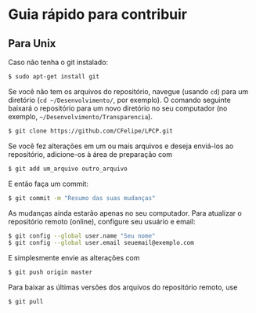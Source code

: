 Guia rápido para contribuir
===========================

Para Unix
---------
Caso não tenha o git instalado:

```bash
$ sudo apt-get install git
```

Se você não tem os arquivos do repositório, navegue (usando `cd`) para um
diretório (`cd ~/Desenvolvimento/`, por exemplo). O comando seguinte
baixará o repositório para um novo diretório no seu computador (no exemplo,
`~/Desenvolvimento/Transparencia`).

```bash
$ git clone https://github.com/CFelipe/LPCP.git
```

Se você fez alterações em um ou mais arquivos e deseja enviá-los ao
repositório, adicione-os à área de preparação com

```bash
$ git add um_arquivo outro_arquivo
```

E então faça um commit:

```bash
$ git commit -m "Resumo das suas mudanças"
```

As mudanças ainda estarão apenas no seu computador. Para atualizar o
repositório remoto (online), configure seu usuário e email:

```bash
$ git config --global user.name "Seu nome"
$ git config --global user.email seuemail@exemplo.com
```

E simplesmente envie as alterações com

```bash
$ git push origin master
```

Para baixar as últimas versões dos arquivos do repositório remoto, use

```bash
$ git pull
```
